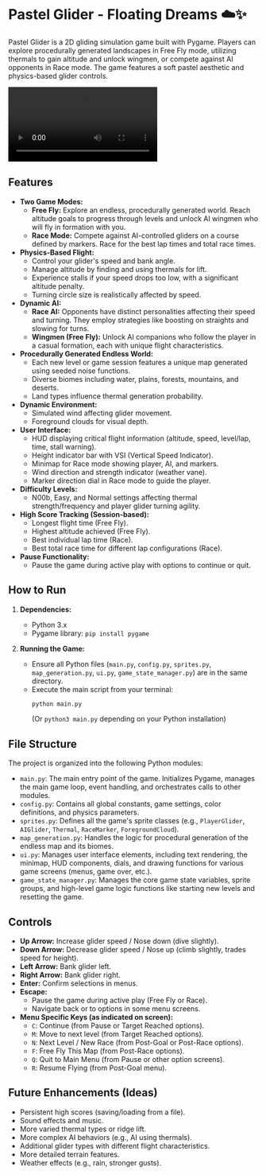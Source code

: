 # Pastel Glider - Floating Dreams ☁️✨

Pastel Glider is a 2D gliding simulation game built with Pygame. Players can explore procedurally generated landscapes in Free Fly mode, utilizing thermals to gain altitude and unlock wingmen, or compete against AI opponents in Race mode. The game features a soft pastel aesthetic and physics-based glider controls.

<video src="https://github.com/AmbiguousError/soar/blob/main/PastelGlider.mp4" controls="controls" style="max-width: 730px;"></video>


## Features

* **Two Game Modes:**
    * **Free Fly:** Explore an endless, procedurally generated world. Reach altitude goals to progress through levels and unlock AI wingmen who will fly in formation with you.
    * **Race Mode:** Compete against AI-controlled gliders on a course defined by markers. Race for the best lap times and total race times.
* **Physics-Based Flight:**
    * Control your glider's speed and bank angle.
    * Manage altitude by finding and using thermals for lift.
    * Experience stalls if your speed drops too low, with a significant altitude penalty.
    * Turning circle size is realistically affected by speed.
* **Dynamic AI:**
    * **Race AI:** Opponents have distinct personalities affecting their speed and turning. They employ strategies like boosting on straights and slowing for turns.
    * **Wingmen (Free Fly):** Unlock AI companions who follow the player in a casual formation, each with unique flight characteristics.
* **Procedurally Generated Endless World:**
    * Each new level or game session features a unique map generated using seeded noise functions.
    * Diverse biomes including water, plains, forests, mountains, and deserts.
    * Land types influence thermal generation probability.
* **Dynamic Environment:**
    * Simulated wind affecting glider movement.
    * Foreground clouds for visual depth.
* **User Interface:**
    * HUD displaying critical flight information (altitude, speed, level/lap, time, stall warning).
    * Height indicator bar with VSI (Vertical Speed Indicator).
    * Minimap for Race mode showing player, AI, and markers.
    * Wind direction and strength indicator (weather vane).
    * Marker direction dial in Race mode to guide the player.
* **Difficulty Levels:**
    * N00b, Easy, and Normal settings affecting thermal strength/frequency and player glider turning agility.
* **High Score Tracking (Session-based):**
    * Longest flight time (Free Fly).
    * Highest altitude achieved (Free Fly).
    * Best individual lap time (Race).
    * Best total race time for different lap configurations (Race).
* **Pause Functionality:**
    * Pause the game during active play with options to continue or quit.

## How to Run

1.  **Dependencies:**
    * Python 3.x
    * Pygame library: `pip install pygame`

2.  **Running the Game:**
    * Ensure all Python files (`main.py`, `config.py`, `sprites.py`, `map_generation.py`, `ui.py`, `game_state_manager.py`) are in the same directory.
    * Execute the main script from your terminal:
        ```bash
        python main.py
        ```
        (Or `python3 main.py` depending on your Python installation)

## File Structure

The project is organized into the following Python modules:

* `main.py`: The main entry point of the game. Initializes Pygame, manages the main game loop, event handling, and orchestrates calls to other modules.
* `config.py`: Contains all global constants, game settings, color definitions, and physics parameters.
* `sprites.py`: Defines all the game's sprite classes (e.g., `PlayerGlider`, `AIGlider`, `Thermal`, `RaceMarker`, `ForegroundCloud`).
* `map_generation.py`: Handles the logic for procedural generation of the endless map and its biomes.
* `ui.py`: Manages user interface elements, including text rendering, the minimap, HUD components, dials, and drawing functions for various game screens (menus, game over, etc.).
* `game_state_manager.py`: Manages the core game state variables, sprite groups, and high-level game logic functions like starting new levels and resetting the game.

## Controls

* **Up Arrow:** Increase glider speed / Nose down (dive slightly).
* **Down Arrow:** Decrease glider speed / Nose up (climb slightly, trades speed for height).
* **Left Arrow:** Bank glider left.
* **Right Arrow:** Bank glider right.
* **Enter:** Confirm selections in menus.
* **Escape:**
    * Pause the game during active play (Free Fly or Race).
    * Navigate back or to options in some menu screens.
* **Menu Specific Keys (as indicated on screen):**
    * `C`: Continue (from Pause or Target Reached options).
    * `M`: Move to next level (from Target Reached options).
    * `N`: Next Level / New Race (from Post-Goal or Post-Race options).
    * `F`: Free Fly This Map (from Post-Race options).
    * `Q`: Quit to Main Menu (from Pause or other option screens).
    * `R`: Resume Flying (from Post-Goal menu).

## Future Enhancements (Ideas)

* Persistent high scores (saving/loading from a file).
* Sound effects and music.
* More varied thermal types or ridge lift.
* More complex AI behaviors (e.g., AI using thermals).
* Additional glider types with different flight characteristics.
* More detailed terrain features.
* Weather effects (e.g., rain, stronger gusts).

